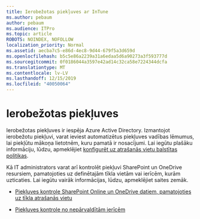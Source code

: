 ```yaml
---
title: Ierobežotas piekļuves ar InTune
ms.author: pebaum
author: pebaum
ms.audience: ITPro
ms.topic: article
ROBOTS: NOINDEX, NOFOLLOW
localization_priority: Normal
ms.assetid: aecba7c5-e86d-4ec8-9d44-679f5a3d659d
ms.openlocfilehash: b5c5e86a2239a31a6edaa5d6a90273a3f593777d
ms.sourcegitcommit: 0f0186044a3597e42ad14c32ca58e7224344dcfa
ms.translationtype: MT
ms.contentlocale: lv-LV
ms.lasthandoff: 12/15/2019
ms.locfileid: "40050064"
---
```

# <a name="conditional-access"></a>Ierobežotas piekļuves

Ierobežotas piekļuves ir iespēja Azure Active Directory. Izmantojot ierobežotu piekļuvi, varat ieviest automatizētus piekļuves vadības lēmumus, lai piekļūtu mākoņa lietotnēm, kuru pamatā ir nosacījumi. Lai iegūtu plašāku informāciju, lūdzu, apmeklējiet [konfigurēt uz atrašanās vietu balstītas politikas](https://docs.microsoft.com/azure/active-directory/conditional-access/overview).

Kā IT administrators varat arī kontrolēt piekļuvi SharePoint un OneDrive resursiem, pamatojoties uz definētajām tīkla vietām vai ierīcēm, kurām uzticaties. Lai iegūtu vairāk informācijas, lūdzu, apmeklējiet saites zemāk.

- [Piekļuves kontrole SharePoint Online un OneDrive datiem, pamatojoties uz tīkla atrašanās vietu](https://docs.microsoft.com/sharepoint/control-access-based-on-network-location)

- [Piekļuves kontrole no nepārvaldītām ierīcēm](https://docs.microsoft.com/sharepoint/control-access-from-unmanaged-devices)

